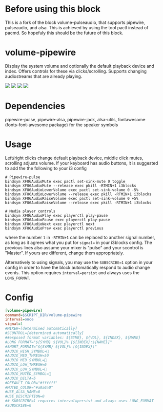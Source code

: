 # Before using this block

This is a fork of the block volume-pulseaudio, that supports pipewire,
pulseaudio, and alsa. This is achieved by using the tool pactl instead of pacmd.
So hopefuly this should be the future of this block.

# volume-pipewire

Display the system volume and
optionally the default playback device and index.
Offers controls for these via clicks/scrolling.
Supports changing audiostreams that are already playing.

![](volume-pipewire-high.png)
![](volume-pipewire-med.png)
![](volume-pipewire-low.png)
![](volume-pipewire-mute.png)

# Dependencies

pipewire-pulse, pipewire-alsa, pipewire-jack, alsa-utils, fontawesome (fonts-font-awesome package) for the speaker symbols

# Usage

Left/right clicks change default playback device, middle click mutes, scrolling
adjusts volume. If your keyboard has audio buttons, it is suggested to add the
the following to your i3 config

```
# Pipewire-pulse
bindsym XF86AudioMute exec pactl set-sink-mute 0 toggle
bindsym XF86AudioMute --release exec pkill -RTMIN+1 i3blocks
bindsym XF86AudioLowerVolume exec pactl set-sink-volume 0 -5%
bindsym XF86AudioLowerVolume --release exec pkill -RTMIN+1 i3blocks
bindsym XF86AudioRaiseVolume exec pactl set-sink-volume 0 +5%
bindsym XF86AudioRaiseVolume --release exec pkill -RTMIN+1 i3blocks

# Media player controls
bindsym XF86AudioPlay exec playerctl play-pause
bindsym XF86AudioPause exec playerctl play-pause
bindsym XF86AudioNext exec playerctl next
bindsym XF86AudioPrev exec playerctl previous
```

where the number `1` in `-RTMIN+1` can be replaced to another signal number,
as long as it agrees what you put for `signal=` in your i3blocks config.
The previous lines also assume your mixer is "pulse" and your scontrol is "Master".
If yours are different, change them appropriately.

Alternatively to using signals, you may use the `SUBSCRIBE=1` option in your config in order to have the block
automatically respond to audio change events. This option requires `interval=persist`
and always uses the `LONG_FORMAT`.

# Config

```INI
[volume-pipewire]
command=$SCRIPT_DIR/volume-pipewire
interval=once
signal=1
#MIXER=[determined automatically]
#SCONTROL=[determined automatically]
##exposed format variables: ${SYMB}, ${VOL}, ${INDEX}, ${NAME}
#LONG_FORMAT="${SYMB} ${VOL}% [${INDEX}:${NAME}]"
#SHORT_FORMAT="${SYMB} ${VOL}% [${INDEX}]"
#AUDIO_HIGH_SYMBOL=  
#AUDIO_MED_THRESH=50
#AUDIO_MED_SYMBOL=  
#AUDIO_LOW_THRESH=0
#AUDIO_LOW_SYMBOL=  
#AUDIO_MUTED_SYMBOL=  
#AUDIO_DELTA=5
#DEFAULT_COLOR="#ffffff"
#MUTED_COLOR="#a0a0a0"
#USE_ALSA_NAME=0
#USE_DESCRIPTION=0
## SUBSCRIBE=1 requires interval=persist and always uses LONG_FORMAT
#SUBSCRIBE=0
```
